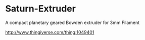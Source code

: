 # Saturn-Extruder
A compact planetary geared Bowden extruder for 3mm Filament

http://www.thingiverse.com/thing:1049401
